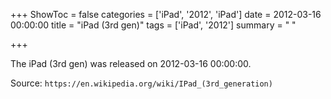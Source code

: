 +++
ShowToc = false
categories = ['iPad', '2012', 'iPad']
date = 2012-03-16 00:00:00
title = "iPad (3rd gen)"
tags = ['iPad', '2012']
summary = " "

+++

The iPad (3rd gen) was released on 2012-03-16 00:00:00.

Source: `https://en.wikipedia.org/wiki/IPad_(3rd_generation)`
